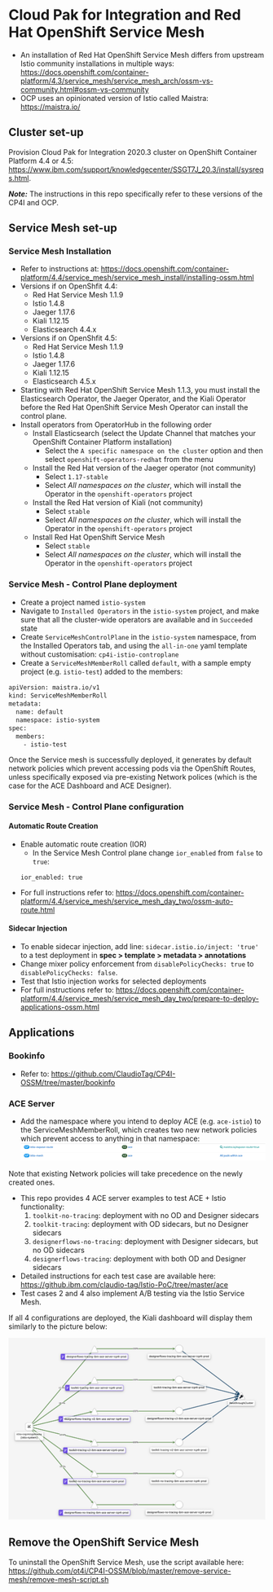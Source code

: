 # Cloud Pak for Integration and Red Hat OpenShift Service Mesh

[//]: 1 "Need more context: the top level CP4I-OSSM readme needs to better explain what it is, why it’s there for people who come to it without reading this post. "

- An installation of Red Hat OpenShift Service Mesh differs from upstream Istio community installations in multiple ways: https://docs.openshift.com/container-platform/4.3/service_mesh/service_mesh_arch/ossm-vs-community.html#ossm-vs-community
- OCP uses an opinionated version of Istio called Maistra: https://maistra.io/

## Cluster set-up

Provision Cloud Pak for Integration 2020.3 cluster on OpenShift Container Platform 4.4 or 4.5: https://www.ibm.com/support/knowledgecenter/SSGT7J_20.3/install/sysreqs.html.

***Note:*** The instructions in this repo specifically refer to these versions of the CP4I and OCP.

## Service Mesh set-up

### Service Mesh Installation
- Refer to instructions at: https://docs.openshift.com/container-platform/4.4/service_mesh/service_mesh_install/installing-ossm.html
- Versions if on OpenShfit 4.4:
  - Red Hat Service Mesh 1.1.9
  - Istio 1.4.8
  - Jaeger 1.17.6
  - Kiali 1.12.15
  - Elasticsearch 4.4.x
- Versions if on OpenShfit 4.5:
  - Red Hat Service Mesh 1.1.9
  - Istio 1.4.8
  - Jaeger 1.17.6
  - Kiali 1.12.15
  - Elasticsearch 4.5.x
- Starting with Red Hat OpenShift Service Mesh 1.1.3, you must install the Elasticsearch Operator, the Jaeger Operator, and the Kiali Operator before the Red Hat OpenShift Service Mesh Operator can install the control plane.
- Install operators from OperatorHub in the following order
  - Install Elasticsearch (select the Update Channel that matches your OpenShift Container Platform installation)
    - Select the `A specific namespace on the cluster` option and then select `openshift-operators-redhat` from the menu
  - Install the Red Hat version of the Jaeger operator (not community)
    - Select `1.17-stable`
    - Select *All namespaces on the cluster*, which will install the Operator in the `openshift-operators` project
  - Install the Red Hat version of Kiali (not community)
    - Select `stable`
    - Select *All namespaces on the cluster*, which will install the Operator in the `openshift-operators` project
  - Install Red Hat OpenShift Service Mesh
    - Select `stable`
    - Select *All namespaces on the cluster*, which will install the Operator in the `openshift-operators` project

### Service Mesh - Control Plane deployment
- Create a project named `istio-system`
- Navigate to `Installed Operators` in the `istio-system` project, and make sure that all the cluster-wide operators are available and in `Succeeded` state
- Create `ServiceMeshControlPlane` in the `istio-system` namespace, from the Installed Operators tab, and using the `all-in-one` yaml template without customisation: `cp4i-istio-controplane`
- Create a `ServiceMeshMemberRoll` called `default`, with a sample empty project (e.g. `istio-test`) added to the members:
```
apiVersion: maistra.io/v1
kind: ServiceMeshMemberRoll
metadata:
  name: default
  namespace: istio-system
spec:
  members:
    - istio-test
```

Once the Service mesh is successfully deployed, it generates by default network policies which prevent accessing pods via the OpenShift Routes, unless specifically exposed via pre-existing Network polices (which is the case for the ACE Dashboard and ACE Designer).

### Service Mesh - Control Plane configuration
#### Automatic Route Creation
[//]: 5 "Explain what IOR is."
- Enable automatic route creation (IOR)
  - In the Service Mesh Control plane change `ior_enabled` from `false` to `true`:
  ```
  ior_enabled: true
  ```
- For full instructions refer to: https://docs.openshift.com/container-platform/4.4/service_mesh/service_mesh_day_two/ossm-auto-route.html  
#### Sidecar Injection
[//]: 2 "Explain that to enable sidecar injection a particular annotation needs to be added to the deployment. This is done differently if the deployment is managed by an operator or not."
- To enable sidecar injection, add line: `sidecar.istio.io/inject: 'true'` to a test deployment in **spec > template > metadata > annotations**
- Change mixer policy enforcement from `disablePolicyChecks: true`  to `disablePolicyChecks: false`.
- Test that Istio injection works for selected deployments
- For full instructions refer to: https://docs.openshift.com/container-platform/4.4/service_mesh/service_mesh_day_two/prepare-to-deploy-applications-ossm.html

## Applications

### Bookinfo
[//]: 3 "Say something about this example, and the fact that we're going to annotate the deployment directly."
- Refer to: https://github.com/ClaudioTag/CP4I-OSSM/tree/master/bookinfo

### ACE Server
- Add the namespace where you intend to deploy ACE (e.g. `ace-istio`) to the ServiceMeshMemberRoll, which creates two new network policies which prevent access to anything in that namespace:
![Istio netowrk policies](https://github.com/ClaudioTag/CP4I-OSSM/blob/master/images/Istio-network-policies.png)

Note that existing Network policies will take precedence on the newly created ones.

[//]: 4 "Say something about editing the operator's annotations (https://www.ibm.com/support/knowledgecenter/SSTTDS_11.0.0/com.ibm.ace.icp.doc/certc_install_integrationserveroperandreference.html#crvalues), and how we're going to do it"
- This repo provides 4 ACE server examples to test ACE + Istio functionality:
  1. `toolkit-no-tracing`: deployment with no OD and Designer sidecars
  2. `toolkit-tracing`: deployment with OD sidecars, but no Designer sidecars
  3. `designerflows-no-tracing`: deployment with Designer sidecars, but no OD sidecars
  4. `designerflows-tracing`: deployment with both OD and Designer sidecars
- Detailed instructions for each test case are available here: https://github.ibm.com/claudio-tag/Istio-PoC/tree/master/ace
- Test cases 2 and 4 also implement A/B testing via the Istio Service Mesh.

If all 4 configurations are deployed, the Kiali dashboard will display them similarly to the picture below:

![working-configuration](https://github.com/ClaudioTag/CP4I-OSSM/blob/master/images/working-configuration-kiali.png)

## Remove the OpenShift Service Mesh
To uninstall the OpenShift Service Mesh, use the script available here: https://github.com/ot4i/CP4I-OSSM/blob/master/remove-service-mesh/remove-mesh-script.sh
